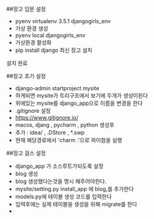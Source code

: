 ##장고 입문 설정

- pyenv virtualenv 3.5.1 djangogirls_env
- 가상 환경 생성
- pyenv local djangogirls_env
- 가상환경 활성화
- pip install django 최신 장고 설치

설치 완료

##장고 초기 설정

 - django-admin startproject mysite
 - 하게되면 mysite가 트리구조에서 보기에 두개가 생성이된다
 - 위에있는 mysite를 django_app으로 이름을 변경을 한다
 - .gitignore 설정
  - https://www.gitignore.io/
  - macos, djang , pycharm , python 생성후
  - 추가 : idea/ , .DStore , *.swp
 - 현재 해당경로에서 'charm .'으로 파이참을 실행
 
 
##장고 걸스 설정

- django_app 가 소스루트가되도록 설정
- blog 생성
- blog 생성했다는것을 명시 해주어야한다.
- mysite/setting.py install_app 에 blog,를 추가한다
- models.py에 테이블 생성 코드를 입력한다
- 입력후에는 실제 테이블을 생성을 위해 migrate를 한다
- 